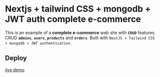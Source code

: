 #  Nextjs + tailwind CSS + mongodb + JWT auth complete  e-commerce
 
This is an example of a **complete e-commerce** web site with **` CRUD `** features. 
CRUD **` admins `**, **` users `**, **` products `** and **` orders `**.
Built with ` NextJS + Tailwind CSS + mongodb + JWT authentication `.

## Deploy

[live demo](https://nextommerce.vercel.app/ "nextjs e-commerce live demo")
